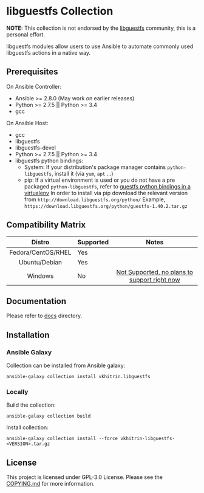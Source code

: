 # libguestfs Collection

**NOTE:** This collection is not endorsed by the [libguestfs](https://libguestfs.org)
community, this is a personal effort.

libguestfs modules allow users to use Ansible to automate commonly used
libguestfs actions in a native way.

## Prerequisites

On Ansible Controller:

- Ansible >= 2.8.0 (May work on earlier releases)
- Python >= 2.7.5 || Python >= 3.4
- gcc

On Ansible Host:

- gcc
- libguestfs
- libguestfs-devel
- Python >= 2.7.5 || Python >= 3.4
- libguestfs python bindings:
  - System:
    If your distribution's package manager contains `python-libguestfs`, install it (via `yum`, `apt` ...)
  - pip:
    If a virtual environment is used or you do not have a pre packaged `python-libguestfs`,
    refer to [guestfs python bindings in a virtualenv](https://www.libguestfs.org/guestfs-python.3.html#using-python-bindings-in-a-virtualenv)
    In order to install via pip download the relevant version from `http://download.libguestfs.org/python/`
    Example, `https://download.libguestfs.org/python/guestfs-1.40.2.tar.gz`

## Compatibility Matrix

|       Distro       | Supported |                                                           Notes                                                            |
| :----------------: | :-------- | :------------------------------------------------------------------------------------------------------------------------: |
| Fedora/CentOS/RHEL | Yes       |                                                                                                                            |
|   Ubuntu/Debian    | Yes       |                                                                                                                            |
|      Windows       | No        | [Not Supported, no plans to support right now](https://listman.redhat.com/archives/libguestfs/2016-February/msg00145.html) |

## Documentation

Please refer to [docs](/docs) directory.

## Installation

### Ansible Galaxy

Collection can be installed from Ansible galaxy:

```shell
ansible-galaxy collection install vkhitrin.libguestfs
```

### Locally

Build the collection:

```shell
ansible-galaxy collection build
```

Install collection:

```shell
ansible-galaxy collection install --force vkhitrin-libguestfs-<VERSION>.tar.gz
```

## License

This project is licensed under GPL-3.0 License. Please see the [COPYING.md](/COPYING.md) for more information.
